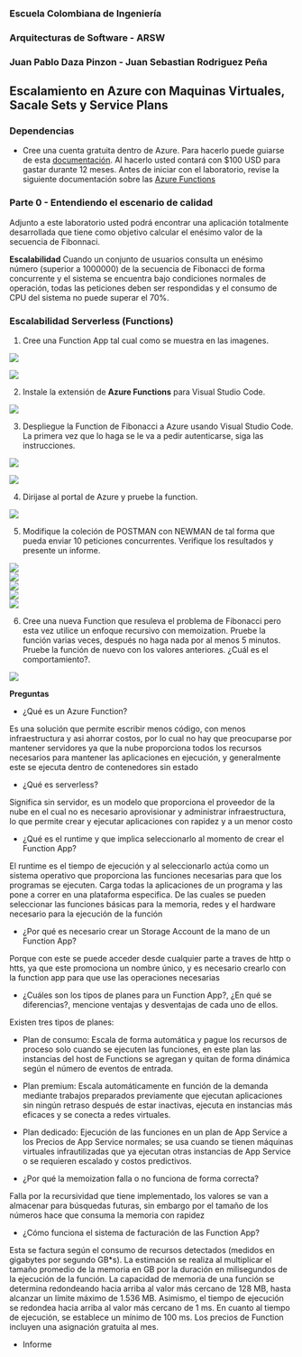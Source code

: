 ### Escuela Colombiana de Ingeniería
### Arquitecturas de Software - ARSW

### Juan Pablo Daza Pinzon - Juan Sebastian Rodriguez Peña

## Escalamiento en Azure con Maquinas Virtuales, Sacale Sets y Service Plans

### Dependencias
* Cree una cuenta gratuita dentro de Azure. Para hacerlo puede guiarse de esta [documentación](https://azure.microsoft.com/es-es/free/students/). Al hacerlo usted contará con $100 USD para gastar durante 12 meses.
Antes de iniciar con el laboratorio, revise la siguiente documentación sobre las [Azure Functions](https://www.c-sharpcorner.com/article/an-overview-of-azure-functions/)

### Parte 0 - Entendiendo el escenario de calidad

Adjunto a este laboratorio usted podrá encontrar una aplicación totalmente desarrollada que tiene como objetivo calcular el enésimo valor de la secuencia de Fibonnaci.

**Escalabilidad**
Cuando un conjunto de usuarios consulta un enésimo número (superior a 1000000) de la secuencia de Fibonacci de forma concurrente y el sistema se encuentra bajo condiciones normales de operación, todas las peticiones deben ser respondidas y el consumo de CPU del sistema no puede superar el 70%.

### Escalabilidad Serverless (Functions)

1. Cree una Function App tal cual como se muestra en las  imagenes.

![](images/part3/part3-function-config.png)

![](images/part3/part3-function-configii.png)

2. Instale la extensión de **Azure Functions** para Visual Studio Code.

![](images/part3/part3-install-extension.png)

3. Despliegue la Function de Fibonacci a Azure usando Visual Studio Code. La primera vez que lo haga se le va a pedir autenticarse, siga las instrucciones.

![](images/part3/part3-deploy-function-1.png)

![](images/part3/part3-deploy-function-2.png)

4. Dirijase al portal de Azure y pruebe la function.

![](images/part3/part3-test-function.png)

5. Modifique la coleción de POSTMAN con NEWMAN de tal forma que pueda enviar 10 peticiones concurrentes. Verifique los resultados y presente un informe.

![](images/1.png) <br>
![](images/2.png) <br>
![](images/3.png) <br>
![](images/4.png) <br>
![](images/5.png) <br>


6. Cree una nueva Function que resuleva el problema de Fibonacci pero esta vez utilice un enfoque recursivo con memoization. Pruebe la función varias veces, después no haga nada por al menos 5 minutos. Pruebe la función de nuevo con los valores anteriores. ¿Cuál es el comportamiento?.

![](images/6.png) <br>


**Preguntas**

* ¿Qué es un Azure Function?

Es una solución que permite escribir menos código, con menos infraestructura y asi ahorrar costos, por lo cual no hay que preocuparse por mantener servidores ya que la nube proporciona todos los recursos necesarios para mantener las aplicaciones en ejecución, y generalmente este se ejecuta dentro de contenedores sin estado 

* ¿Qué es serverless?

Significa sin servidor, es un modelo que proporciona el proveedor de la nube en el cual no es necesario aprovisionar y administrar infraestructura, lo que permite crear y ejecutar aplicaciones con rapidez y a un menor costo

* ¿Qué es el runtime y que implica seleccionarlo al momento de crear el Function App?

El runtime es el tiempo de ejecución y al seleccionarlo actúa como un sistema operativo que proporciona las funciones necesarias para que los programas se ejecuten. Carga todas la aplicaciones de un programa y las pone a correr en una plataforma especifica. De las cuales se pueden seleccionar las funciones básicas para la memoria, redes y el hardware necesario para la ejecución de la función


* ¿Por qué es necesario crear un Storage Account de la mano de un Function App?

Porque con este se puede acceder desde cualquier parte a traves de http o htts, ya que este promociona un nombre único, y es necesario crearlo con la function app para que use las operaciones necesarias 

* ¿Cuáles son los tipos de planes para un Function App?, ¿En qué se diferencias?, mencione ventajas y desventajas de cada uno de ellos.

Existen tres tipos de planes:

* Plan de consumo: Escala de forma automática y pague los recursos de proceso solo cuando se ejecuten las funciones, en este plan las instancias del host de Functions se agregan y quitan de forma dinámica según el número de eventos de entrada.

* Plan premium: Escala automáticamente en función de la demanda mediante trabajos preparados previamente que ejecutan aplicaciones sin ningún retraso después de estar inactivas, ejecuta en instancias más eficaces y se conecta a redes virtuales.

* Plan dedicado: Ejecución de las funciones en un plan de App Service a los Precios de App Service normales; se usa cuando se tienen máquinas virtuales infrautilizadas que ya ejecutan otras instancias de App Service o se requieren escalado y costos predictivos.

* ¿Por qué la memoization falla o no funciona de forma correcta?

Falla por la recursividad que tiene implementado, los valores se van a almacenar para búsquedas futuras, sin embargo por el tamaño de los números hace que consuma la memoria con rapidez 

* ¿Cómo funciona el sistema de facturación de las Function App?

Esta se factura según el consumo de recursos detectados (medidos en gigabytes por segundo GB*s). La estimación se realiza al multiplicar el tamaño promedio de la memoria en GB por la duración en milisegundos de la ejecución de la función. La capacidad de memoria de una función se determina redondeando hacia arriba al valor más cercano de 128 MB, hasta alcanzar un límite máximo de 1.536 MB. Asimismo, el tiempo de ejecución se redondea hacia arriba al valor más cercano de 1 ms. En cuanto al tiempo de ejecución, se establece un mínimo de 100 ms. Los precios de Function incluyen una asignación gratuita al mes.

* Informe
